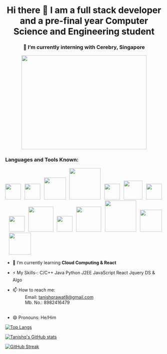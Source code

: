 <h1 align="center">Hi there 👋 I am a full stack developer and a pre-final year Computer Science and Engineering student</h1>
<h3 align="center">🔭 I’m currently interning with Cerebry, Singapore</h3>
<p align="Center"> <img src="https://user-images.githubusercontent.com/82946769/149862468-5ea9785c-ac22-4967-94ae-45d87d04ac49.png" width="400px" height="300px" /> </p>


<h3 align="left">Languages and Tools Known:</h3>
<p> <img src="https://user-images.githubusercontent.com/82946769/147456479-5876d343-ebac-4f16-a2ed-3a51c3b68631.png" width="50px" />&nbsp;&nbsp;
    <img src="https://user-images.githubusercontent.com/82946769/147456744-a76ef3a0-5461-4c89-bbf1-5ac6dcfbe564.png" width="50px"/>&nbsp;&nbsp;
    <img src="https://user-images.githubusercontent.com/82946769/147456934-844950c1-0b12-426e-a0d2-ca34b0993fe6.png" width="70px"/>&nbsp;&nbsp;
    <img src="https://user-images.githubusercontent.com/82946769/147457384-aa87113c-8f66-48a8-819f-e94516ee472f.png" width="100px"/>&nbsp;&nbsp;
    <img src="https://user-images.githubusercontent.com/82946769/147457014-d4b64055-59c7-447c-aebd-e136f13e8fd0.png" width="50px"/>&nbsp;&nbsp;
    <img src="https://user-images.githubusercontent.com/82946769/147457074-7650e731-5a6a-4473-9569-174ff060c98c.png" width="60px"/>&nbsp;&nbsp;
    <img src="https://user-images.githubusercontent.com/82946769/147457279-ae0a0cd8-d7ef-4617-8a83-172e553c09da.png" width="50px"/>&nbsp;&nbsp;
    <img src="https://user-images.githubusercontent.com/82946769/147457557-ffc20fa9-4138-4ee1-a2af-2b513ddf6583.png" width="50px"/>&nbsp;&nbsp;
    <img src="https://user-images.githubusercontent.com/82946769/147457875-344e6c4a-ff71-4e87-92fe-8a11e9f55bd5.png" width="80px"/>&nbsp;&nbsp;
    <img src="https://user-images.githubusercontent.com/82946769/147458086-be72afdc-d10e-48d4-b91c-da7944e7bd0f.png" width="50px"/>&nbsp;&nbsp;
    <img src="https://user-images.githubusercontent.com/82946769/147458205-78d18e54-293a-46eb-93e5-06ed3cc7efa1.png" width="80px"/>&nbsp;&nbsp;
    <img src="https://user-images.githubusercontent.com/82946769/147458294-63eb3a70-9f7c-46a7-aaec-ee10f4fbbe5b.png" width="100px"/>&nbsp;&nbsp;
    <img src="https://user-images.githubusercontent.com/82946769/147458619-45fb61e2-12f6-4103-a83f-b2249cd893f1.png" width="70px"/>&nbsp;&nbsp;
    <img src="https://user-images.githubusercontent.com/82946769/147460120-0d713aa5-4acf-419b-ae1e-4ed45e888643.png" width="70px"/>&nbsp;&nbsp;</p>

- 🌱 I’m currently learning **Cloud Computing & React**
- ⚡ My Skills-: C/C++ Java Python J2EE JavaScript React Jquery DS & Algo

- 📫 How to reach me: 
        <br />&nbsp;&nbsp;&nbsp;&nbsp;&nbsp;&nbsp;&nbsp;&nbsp;&nbsp;&nbsp;Email: tanishqrawat8@gmail.com 
        <br />&nbsp;&nbsp;&nbsp;&nbsp;&nbsp;&nbsp;&nbsp;&nbsp;&nbsp;&nbsp;Mb. No.: 8982416479<br /><br />

- 😄 Pronouns: He/Him



[![Top Langs](https://github-readme-stats.vercel.app/api/top-langs/?username=tanishq-17102001)](https://github.com/tanishq-17102001/github-readme-stats)


[![Tanishq's GitHub stats](https://github-readme-stats.vercel.app/api?username=tanishq-17102001&count_private=true)](https://github.com/tanishq-17102001/github-readme-stats)


[![GitHub Streak](https://github-readme-streak-stats.herokuapp.com/?user=tanishq-17102001)](https://github.com/tanishq-17102001/github-readme-streak-stats)
